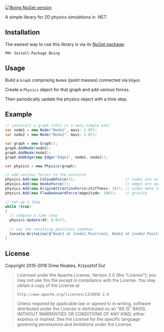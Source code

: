 [![Boing NuGet version](https://img.shields.io/nuget/v/Boing.svg)](https://www.nuget.org/packages/Boing/)

A simple library for 2D physics simulations in .NET.

## Installation

The easiest way to use this library is via its [NuGet package](https://www.nuget.org/packages/Boing/):

    PM> Install-Package Boing

## Usage

Build a `Graph` comprising `Node`s (point masses) connected via `Edge`s.

Create a `Physics` object for that graph and add various forces.

Then periodically update the physics object with a time step.

## Example

```csharp
// construct a graph (this is a very simple one)
var node1 = new Node("Node1", mass: 1.0f);
var node2 = new Node("Node2", mass: 2.0f);

var graph = new Graph();
graph.AddNode(node1);
graph.AddNode(node2);
graph.AddEdge(new Edge("Edge1", node1, node2));

var physics = new Physics(graph);

// add various forces to the universe
physics.Add(new ColoumbForce());                       // nodes are attracted
physics.Add(new HookeForce());                         // edges are springs
physics.Add(new OriginAttractionForce(stiffness: 10)); // nodes move towards the origin
physics.Add(new FlowDownwardForce(magnitude: 100));    // gravity

// set up a loop
while (true)
{
  // compute a time step
  physics.Update(dt: 0.01f);
  
  // use the resulting positions somehow
  Console.WriteLine($"Node1 at {node1.Position}, Node2 at {node2.Position}");
}
```

## License

Copyright 2015-2016 Drew Noakes, Krzysztof Dul

> Licensed under the Apache License, Version 2.0 (the "License");
> you may not use this file except in compliance with the License.
> You may obtain a copy of the License at
>
>     http://www.apache.org/licenses/LICENSE-2.0
>
> Unless required by applicable law or agreed to in writing, software
> distributed under the License is distributed on an "AS IS" BASIS,
> WITHOUT WARRANTIES OR CONDITIONS OF ANY KIND, either express or implied.
> See the License for the specific language governing permissions and
> limitations under the License.
